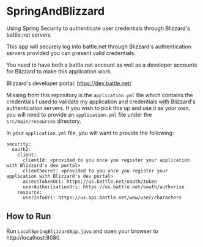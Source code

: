 # SpringAndBlizzard
Using Spring Security to authenticate user credentials through Blizzard's battle.net servers

This app will securely log into battle.net through Blizzard's authentication servers provided you can present valid credentials.

You need to have both a battle.net account as well as a developer accounts for Blizzard to make this application work.

Blizzard's developer portal: https://dev.battle.net/

Missing from this repository is the `application.yml` file which contains the credentials I used to validate my application and credentials with Blizzard's authentication servers.  If you wish to pick this up and use it as your own, you will need to provide an `application.yml` file under the `src/main/resources` directory.

In your `application.yml` file, you will want to provide the following:

```
security:
  oauth2:
    client:
      clientId: <provided to you once you register your application with Blizzard's dev portal>
      clientSecret: <provided to you once you register your application with Blizzard's dev portal>
      accessTokenUri: https://us.battle.net/oauth/token
      userAuthorizationUri: https://us.battle.net/oauth/authorize
    resource:
      userInfoUri: https://us.api.battle.net/wow/user/characters
```
## How to Run
Run `LocalSpringBlizzardApp.java` and open your browser to http://localhost:8080.